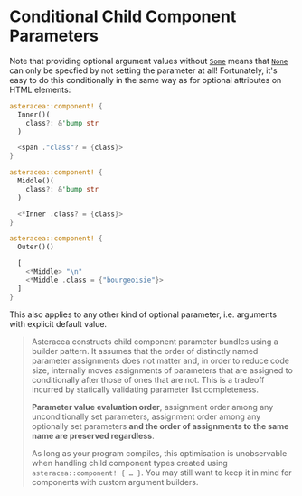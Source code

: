 # Conditional Child Component Parameters

Note that providing optional argument values without [`Some`]() means that [`None`]() can only be specfied by not setting the parameter at all! Fortunately, it's easy to do this conditionally in the same way as for optional attributes on HTML elements:

```rust asteracea=Outer
asteracea::component! {
  Inner()(
    class?: &'bump str
  )

  <span ."class"? = {class}>
}

asteracea::component! {
  Middle()(
    class?: &'bump str
  )

  <*Inner .class? = {class}>
}

asteracea::component! {
  Outer()()

  [
    <*Middle> "\n"
    <*Middle .class = {"bourgeoisie"}>
  ]
}
```

This also applies to any other kind of optional parameter, i.e. arguments with explicit default value.

> Asteracea constructs child component parameter bundles using a builder pattern. It assumes that the order of distinctly named parameter assignments does not matter and, in order to reduce code size, internally moves assignments of parameters that are assigned to conditionally after those of ones that are not. This is a tradeoff incurred by statically validating parameter list completeness.
>
> **Parameter value evaluation order**, assignment order among any unconditionally set parameters, assignment order among any optionally set parameters **and the order of assignments to the same name are preserved regardless**.
>
> As long as your program compiles, this optimisation is unobservable when handling child component types created using `asteracea::component! { … }`. You may still want to keep it in mind for components with custom argument builders.
